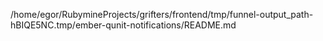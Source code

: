 /home/egor/RubymineProjects/grifters/frontend/tmp/funnel-output_path-hBIQE5NC.tmp/ember-qunit-notifications/README.md